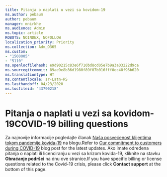 ```yaml
---
title: Pitanja o naplati u vezi sa kovidom-19
ms.author: pebaum
author: pebaum
manager: mnirkhe
ms.audience: Admin
ms.topic: article
ROBOTS: NOINDEX, NOFOLLOW
localization_priority: Priority
ms.collection: Adm_O365
ms.custom:
- "1500005"
- "5110"
ms.openlocfilehash: e9d90215c83e6f710bd8cd05e7b9a3a03222d9ca
ms.sourcegitcommit: 89ae9e8b36d1980f89f07b016fff0ec48f96b620
ms.translationtype: HT
ms.contentlocale: sr-Latn-RS
ms.lasthandoff: 04/23/2020
ms.locfileid: "43790218"
---
```

# <a name="covid-19-billing-questions"></a><span data-ttu-id="f1a45-102">Pitanja o naplati u vezi sa kovidom-19</span><span class="sxs-lookup"><span data-stu-id="f1a45-102">COVID-19 billing questions</span></span>

<span data-ttu-id="f1a45-103">Za najnovije informacije pogledajte članak [Naša posvećenost klijentima tokom pandemije kovida-19](https://www.microsoft.com/microsoft-365/blog/2020/03/05/our-commitment-to-customers-during-covid-19/) na blogu.</span><span class="sxs-lookup"><span data-stu-id="f1a45-103">Refer to [Our commitment to customers during COVID-19](https://www.microsoft.com/microsoft-365/blog/2020/03/05/our-commitment-to-customers-during-covid-19/) blog post for the latest updates.</span></span>  <span data-ttu-id="f1a45-104">Ako imate određena pitanja o naplati ili licenciranju u vezi sa krizom kovida-19, kliknite na stavku **Obraćanje podršci** na dnu ove stranice.</span><span class="sxs-lookup"><span data-stu-id="f1a45-104">If you have specific billing or license questions related to the Covid-19 crisis, please click **Contact support** at the bottom of this page.</span></span>
